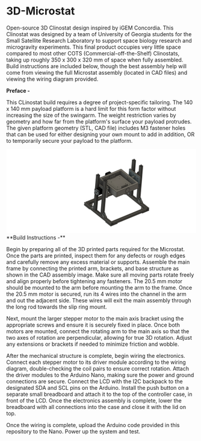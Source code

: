 # 3D-Microstat
Open-source 3D Clinostat design inspired by iGEM Concordia. This Clinostat was designed by a team of University of Georgia students for the Small Satellite Research Laboratory to support space biology research and microgravity experiments. This final product occupies very little space compared to most other COTS (Commercial-off-the-Shelf) Clinostats, taking up roughly 350 x 300 x 320 mm of space when fully assembled. Build instructions are included below, though the best assembly help will come from viewing the full Microstat assembly (located in CAD files) and viewing the wiring diagram provided.

**Preface -**

This CLinostat build requires a degree of project-specific tailoring. The 140 x 140 mm payload platform is a hard limit for this form factor without increasing the size of the swingarm. The weight restriction varies by geometry and how far from the platform's surface your payload protrudes. The given platform geometry (STL, CAD file) includes M3 fastener holes that can be used for either designing your own mount to add in addition, OR to temporarily secure your payload to the platform. 

<img src="Microstat_Assembly_v2.png" alt="Microstat Assembly" width="1400"/>
**Build Instructions -** 

Begin by preparing all of the 3D printed parts required for the Microstat. Once the parts are printed, inspect them for any defects or rough edges and carefully remove any excess material or supports. Assemble the main frame by connecting the printed arm, brackets, and base structure as shown in the CAD assembly image. Make sure all moving parts rotate freely and align properly before tightening any fasteners. The 20.5 mm motor should be mounted to the arm before mounting the arm to the frame. Once the 20.5 mm motor is secured, run its 4 wires into the channel in the arm and out the adjacent side. These wires will exit the main assembly through the long rod towards the slip ring mount. 

Next, mount the larger stepper motor to the main axis bracket using the appropriate screws and ensure it is securely fixed in place. Once both motors are mounted, connect the rotating arm to the main axis so that the two axes of rotation are perpendicular, allowing for true 3D rotation. Adjust any extensions or brackets if needed to minimize friction and wobble.

After the mechanical structure is complete, begin wiring the electronics. Connect each stepper motor to its driver module according to the wiring diagram, double-checking the coil pairs to ensure correct rotation. Attach the driver modules to the Arduino Nano, making sure the power and ground connections are secure. Connect the LCD with the I2C backpack to the designated SDA and SCL pins on the Arduino. Install the push button on a separate small breadboard and attach it to the top of the controller case, in front of the LCD. Once the electronics assembly is complete, lower the breadboard with all connections into the case and close it with the lid on top.

Once the wiring is complete, upload the Arduino code provided in this repository to the Nano. Power up the system and test.
